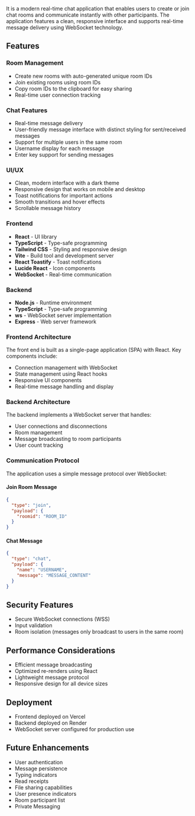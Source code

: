 

It is a modern real-time chat application that enables users to create or join chat rooms and communicate instantly with other participants. The application features a clean, responsive interface and supports real-time message delivery using WebSocket technology.

## Features

### Room Management
- Create new rooms with auto-generated unique room IDs
- Join existing rooms using room IDs
- Copy room IDs to the clipboard for easy sharing
- Real-time user connection tracking

### Chat Features
- Real-time message delivery
- User-friendly message interface with distinct styling for sent/received messages
- Support for multiple users in the same room
- Username display for each message
- Enter key support for sending messages

### UI/UX
- Clean, modern interface with a dark theme
- Responsive design that works on mobile and desktop
- Toast notifications for important actions
- Smooth transitions and hover effects
- Scrollable message history


### Frontend
- **React** - UI library
- **TypeScript** - Type-safe programming
- **Tailwind CSS** - Styling and responsive design
- **Vite** - Build tool and development server
- **React Toastify** - Toast notifications
- **Lucide React** - Icon components
- **WebSocket** - Real-time communication

### Backend
- **Node.js** - Runtime environment
- **TypeScript** - Type-safe programming
- **ws** - WebSocket server implementation
- **Express** - Web server framework


### Frontend Architecture
The front end is built as a single-page application (SPA) with React. Key components include:
- Connection management with WebSocket
- State management using React hooks
- Responsive UI components
- Real-time message handling and display

### Backend Architecture
The backend implements a WebSocket server that handles:
- User connections and disconnections
- Room management
- Message broadcasting to room participants
- User count tracking

### Communication Protocol
The application uses a simple message protocol over WebSocket:

#### Join Room Message
```json
{
  "type": "join",
  "payload": {
    "roomid": "ROOM_ID"
  }
}
```

#### Chat Message
```json
{
  "type": "chat",
  "payload": {
    "name": "USERNAME",
    "message": "MESSAGE_CONTENT"
  }
}
```

## Security Features
- Secure WebSocket connections (WSS)
- Input validation
- Room isolation (messages only broadcast to users in the same room)

## Performance Considerations
- Efficient message broadcasting
- Optimized re-renders using React
- Lightweight message protocol
- Responsive design for all device sizes

## Deployment
- Frontend deployed on Vercel
- Backend deployed on Render
- WebSocket server configured for production use

## Future Enhancements
- User authentication
- Message persistence
- Typing indicators
- Read receipts
- File sharing capabilities
- User presence indicators
- Room participant list
- Private Messaging
